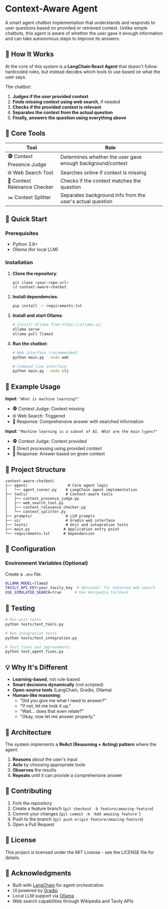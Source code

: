 # Context-Aware Agent

A smart agent chatbot implementation that understands and responds to user questions based on provided or retrieved context. Unlike simple chatbots, this agent is aware of whether the user gave it enough information and can take autonomous steps to improve its answers.

## 🧠 How It Works

At the core of this system is a **LangChain React Agent** that doesn't follow hardcoded rules, but instead decides which tools to use based on what the user says.

The chatbot:
1. **Judges if the user provided context**
2. **Finds missing context using web search**, if needed
3. **Checks if the provided context is relevant**
4. **Separates the context from the actual question**
5. **Finally, answers the question using everything above**

## 🧰 Core Tools

| Tool | Role |
| --- | --- |
| 🕵️ Context Presence Judge | Determines whether the user gave enough background/context |
| 🌐 Web Search Tool | Searches online if context is missing |
| 🎯 Context Relevance Checker | Checks if the context matches the question |
| ✂️ Context Splitter | Separates background info from the user's actual question |

## 🚀 Quick Start

### Prerequisites
- Python 3.8+
- Ollama (for local LLM)

### Installation

1. **Clone the repository**:
   ```bash
   git clone <your-repo-url>
   cd context-aware-chatbot
   ```

2. **Install dependencies**:
   ```bash
   pip install -r requirements.txt
   ```

3. **Install and start Ollama**:
   ```bash
   # Install Ollama from https://ollama.ai/
   ollama serve
   ollama pull llama3
   ```

4. **Run the chatbot**:
   ```bash
   # Web interface (recommended)
   python main.py --mode web
   
   # Command line interface
   python main.py --mode cli
   ```

## 🧪 Example Usage

**Input**: `"What is machine learning?"`
- 🕵️ Context Judge: Context missing
- 🌐 Web Search: Triggered
- 🤖 Response: Comprehensive answer with searched information

**Input**: `"Machine learning is a subset of AI. What are the main types?"`
- 🕵️ Context Judge: Context provided
- 🎯 Direct processing using provided context
- 🤖 Response: Answer based on given context

## 📁 Project Structure

```
context-aware-chatbot/
├── agent/                  # Core agent logic
│   └── agent_runner.py    # LangChain agent implementation
├── tools/                 # Context-aware tools
│   ├── context_presence_judge.py
│   ├── web_search_tool.py
│   ├── context_relevance_checker.py
│   └── context_splitter.py
├── prompts/               # LLM prompts
├── ui/                    # Gradio web interface
├── tests/                 # Unit and integration tests
├── main.py               # Application entry point
└── requirements.txt      # Dependencies
```

## 🔧 Configuration

### Environment Variables (Optional)
Create a `.env` file:
```bash
OLLAMA_MODEL=llama3
TAVILY_API_KEY=your_tavily_key  # Optional: for enhanced web search
USE_SIMULATED_SEARCH=true      # Use Wikipedia fallback
```

## 🧪 Testing

```bash
# Run unit tests
python tests/test_tools.py

# Run integration tests  
python tests/test_integration.py

# Test fixes and improvements
python test_agent_fixes.py
```

## 💡 Why It's Different

- **Learning-based**, not rule-based
- **Smart decisions dynamically** (not scripted)
- **Open-source tools** (LangChain, Gradio, Ollama)
- **Human-like reasoning**:
  - "Did you give me what I need to answer?"
  - "If not, let me look it up."
  - "Wait… does that even relate?"
  - "Okay, now let me answer properly."

## 🎯 Architecture

The system implements a **ReAct (Reasoning + Acting) pattern** where the agent:
1. **Reasons** about the user's input
2. **Acts** by choosing appropriate tools
3. **Observes** the results
4. **Repeats** until it can provide a comprehensive answer

## 🤝 Contributing

1. Fork the repository
2. Create a feature branch (`git checkout -b feature/amazing-feature`)
3. Commit your changes (`git commit -m 'Add amazing feature'`)
4. Push to the branch (`git push origin feature/amazing-feature`)
5. Open a Pull Request

## 📄 License

This project is licensed under the MIT License - see the LICENSE file for details.

## 🙏 Acknowledgments

- Built with [LangChain](https://langchain.com/) for agent orchestration
- UI powered by [Gradio](https://gradio.app/)
- Local LLM support via [Ollama](https://ollama.ai/)
- Web search capabilities through Wikipedia and Tavily APIs
